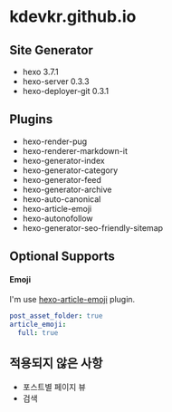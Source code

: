 # kdevkr.github.io

## Site Generator
- hexo 3.7.1
- hexo-server 0.3.3
- hexo-deployer-git  0.3.1

## Plugins
- hexo-render-pug
- hexo-renderer-markdown-it
- hexo-generator-index
- hexo-generator-category
- hexo-generator-feed
- hexo-generator-archive
- hexo-auto-canonical
- hexo-article-emoji
- hexo-autonofollow
- hexo-generator-seo-friendly-sitemap

## Optional Supports

#### Emoji
I'm use [hexo-article-emoji](https://github.com/frapples/hexo-article-emoji) plugin.

```yml
post_asset_folder: true
article_emoji:
  full: true
```

## 적용되지 않은 사항  
- 포스트별 페이지 뷰  
- 검색  
